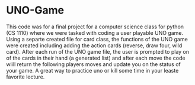# UNO-Game
This code was for a final project for a computer science class for python (CS 1110) where we were tasked with coding a user playable UNO game. Using a separte created file for card class, the functions of the UNO game were created including adding the action cards (reverse, draw four, wild card). After each run of the UNO game file, the user is prompted to play on of the cards in their hand (a generated list) and after each move the code wiill return the following players moves and update you on the status of your game. A great way to practice uno or kill some time in your leaste favorite lecture. 

